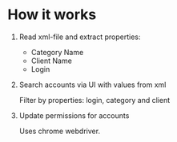 # How it works

1. Read xml-file and extract properties:

    - Category Name
    - Client Name
    - Login

2. Search accounts via UI with values from xml

   Filter by properties: login, category and client

3. Update permissions for accounts

   Uses chrome webdriver.
